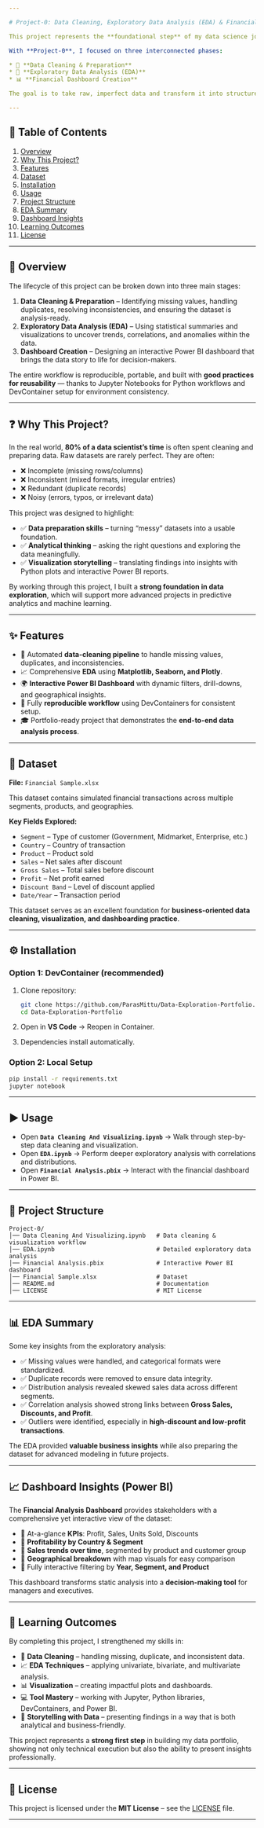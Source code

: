 ```yaml
---

# Project-0: Data Cleaning, Exploratory Data Analysis (EDA) & Financial Dashboard

This project represents the **foundational step** of my data science journey. Before diving into advanced machine learning or predictive modeling, the most crucial stage is always **data preparation and exploration**.

With **Project-0**, I focused on three interconnected phases:

* 🧹 **Data Cleaning & Preparation**
* 🔎 **Exploratory Data Analysis (EDA)**
* 📊 **Financial Dashboard Creation**

The goal is to take raw, imperfect data and transform it into structured, meaningful insights — first through Python-based EDA, and then by designing an **interactive Power BI dashboard** that communicates findings in a clear and compelling way.

---
```


## 📑 Table of Contents

1. [Overview](#overview)
2. [Why This Project?](#why-this-project)
3. [Features](#features)
4. [Dataset](#dataset)
5. [Installation](#installation)
6. [Usage](#usage)
7. [Project Structure](#project-structure)
8. [EDA Summary](#eda-summary)
9. [Dashboard Insights](#dashboard-insights)
10. [Learning Outcomes](#learning-outcomes)
11. [License](#license)

---

## 🔎 Overview

The lifecycle of this project can be broken down into three main stages:

1. **Data Cleaning & Preparation** – Identifying missing values, handling duplicates, resolving inconsistencies, and ensuring the dataset is analysis-ready.
2. **Exploratory Data Analysis (EDA)** – Using statistical summaries and visualizations to uncover trends, correlations, and anomalies within the data.
3. **Dashboard Creation** – Designing an interactive Power BI dashboard that brings the data story to life for decision-makers.

The entire workflow is reproducible, portable, and built with **good practices for reusability** — thanks to Jupyter Notebooks for Python workflows and DevContainer setup for environment consistency.

---

## ❓ Why This Project?

In the real world, **80% of a data scientist’s time** is often spent cleaning and preparing data. Raw datasets are rarely perfect. They are often:

* ❌ Incomplete (missing rows/columns)
* ❌ Inconsistent (mixed formats, irregular entries)
* ❌ Redundant (duplicate records)
* ❌ Noisy (errors, typos, or irrelevant data)

This project was designed to highlight:

* ✅ **Data preparation skills** – turning “messy” datasets into a usable foundation.
* ✅ **Analytical thinking** – asking the right questions and exploring the data meaningfully.
* ✅ **Visualization storytelling** – translating findings into insights with Python plots and interactive Power BI reports.

By working through this project, I built a **strong foundation in data exploration**, which will support more advanced projects in predictive analytics and machine learning.

---

## ✨ Features

* 🧹 Automated **data-cleaning pipeline** to handle missing values, duplicates, and inconsistencies.
* 📈 Comprehensive **EDA** using **Matplotlib, Seaborn, and Plotly**.
* 🌍 **Interactive Power BI Dashboard** with dynamic filters, drill-downs, and geographical insights.
* 🔄 Fully **reproducible workflow** using DevContainers for consistent setup.
* 🎓 Portfolio-ready project that demonstrates the **end-to-end data analysis process**.

---

## 📂 Dataset

**File:** `Financial Sample.xlsx`

This dataset contains simulated financial transactions across multiple segments, products, and geographies.

**Key Fields Explored:**

* `Segment` – Type of customer (Government, Midmarket, Enterprise, etc.)
* `Country` – Country of transaction
* `Product` – Product sold
* `Sales` – Net sales after discount
* `Gross Sales` – Total sales before discount
* `Profit` – Net profit earned
* `Discount Band` – Level of discount applied
* `Date/Year` – Transaction period

This dataset serves as an excellent foundation for **business-oriented data cleaning, visualization, and dashboarding practice**.

---

## ⚙️ Installation

### Option 1: DevContainer (recommended)

1. Clone repository:

   ```bash
   git clone https://github.com/ParasMittu/Data-Exploration-Portfolio.git
   cd Data-Exploration-Portfolio
   ```
2. Open in **VS Code** → Reopen in Container.
3. Dependencies install automatically.

### Option 2: Local Setup

```bash
pip install -r requirements.txt
jupyter notebook
```

---

## ▶️ Usage

* Open **`Data Cleaning And Visualizing.ipynb`** → Walk through step-by-step data cleaning and visualization.
* Open **`EDA.ipynb`** → Perform deeper exploratory analysis with correlations and distributions.
* Open **`Financial Analysis.pbix`** → Interact with the financial dashboard in Power BI.

---

## 📁 Project Structure

```
Project-0/
│── Data Cleaning And Visualizing.ipynb   # Data cleaning & visualization workflow
│── EDA.ipynb                             # Detailed exploratory data analysis
│── Financial Analysis.pbix               # Interactive Power BI dashboard
│── Financial Sample.xlsx                 # Dataset
│── README.md                             # Documentation
│── LICENSE                               # MIT License
```

---

## 📊 EDA Summary

Some key insights from the exploratory analysis:

* ✅ Missing values were handled, and categorical formats were standardized.
* ✅ Duplicate records were removed to ensure data integrity.
* ✅ Distribution analysis revealed skewed sales data across different segments.
* ✅ Correlation analysis showed strong links between **Gross Sales, Discounts, and Profit**.
* ✅ Outliers were identified, especially in **high-discount and low-profit transactions**.

The EDA provided **valuable business insights** while also preparing the dataset for advanced modeling in future projects.

---

## 📈 Dashboard Insights (Power BI)

The **Financial Analysis Dashboard** provides stakeholders with a comprehensive yet interactive view of the dataset:

* 📌 At-a-glance **KPIs**: Profit, Sales, Units Sold, Discounts
* 📌 **Profitability by Country & Segment**
* 📌 **Sales trends over time**, segmented by product and customer group
* 📌 **Geographical breakdown** with map visuals for easy comparison
* 📌 Fully interactive filtering by **Year, Segment, and Product**

This dashboard transforms static analysis into a **decision-making tool** for managers and executives.

---

## 🎯 Learning Outcomes

By completing this project, I strengthened my skills in:

* 🧹 **Data Cleaning** – handling missing, duplicate, and inconsistent data.
* 📈 **EDA Techniques** – applying univariate, bivariate, and multivariate analysis.
* 📊 **Visualization** – creating impactful plots and dashboards.
* 💻 **Tool Mastery** – working with Jupyter, Python libraries, DevContainers, and Power BI.
* 🎨 **Storytelling with Data** – presenting findings in a way that is both analytical and business-friendly.

This project represents a **strong first step** in building my data portfolio, showing not only technical execution but also the ability to present insights professionally.

---

## 📜 License

This project is licensed under the **MIT License** – see the [LICENSE](./LICENSE) file.

---
